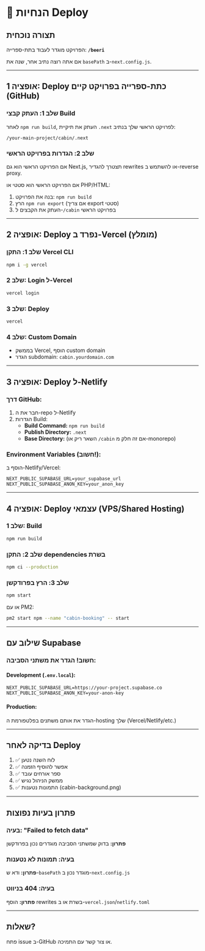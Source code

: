# 🚀 הנחיות Deploy

## תצורה נוכחית

הפרויקט מוגדר לעבוד בתת-ספרייה: **`/beeri`**

אם אתה רוצה נתיב אחר, שנה את `basePath` ב-`next.config.js`.

---

## אופציה 1: Deploy כתת-ספרייה בפרויקט קיים (GitHub)

### שלב 1: העתק קבצי Build

לאחר `npm run build`, העתק את תיקיית `.next` לפרויקט הראשי שלך בנתיב:
```
/your-main-project/cabin/.next
```

### שלב 2: הגדרות בפרויקט הראשי

אם הפרויקט הראשי הוא גם Next.js, תצטרך להגדיר rewrites או להשתמש ב-reverse proxy.

אם הפרויקט הראשי הוא סטטי או PHP/HTML:
1. בנה את הפרויקט: `npm run build`
2. הרץ `npm run export` (אם צריך export סטטי)
3. העתק את הקבצים ל-`/cabin` בפרויקט הראשי

---

## אופציה 2: Deploy נפרד ב-Vercel (מומלץ)

### שלב 1: התקן Vercel CLI
```bash
npm i -g vercel
```

### שלב 2: Login ל-Vercel
```bash
vercel login
```

### שלב 3: Deploy
```bash
vercel
```

### שלב 4: Custom Domain
- בממשק Vercel, הוסף custom domain
- הגדר subdomain: `cabin.yourdomain.com`

---

## אופציה 3: Deploy ל-Netlify

### דרך GitHub:
1. חבר את ה-repo ל-Netlify
2. הגדרות Build:
   - **Build Command:** `npm run build`
   - **Publish Directory:** `.next`
   - **Base Directory:** (השאר ריק או `/cabin` אם זה חלק מ-monorepo)

### Environment Variables (חשוב!):
הוסף ב-Netlify/Vercel:
```
NEXT_PUBLIC_SUPABASE_URL=your_supabase_url
NEXT_PUBLIC_SUPABASE_ANON_KEY=your_anon_key
```

---

## אופציה 4: Deploy עצמאי (VPS/Shared Hosting)

### שלב 1: Build
```bash
npm run build
```

### שלב 2: התקן dependencies בשרת
```bash
npm ci --production
```

### שלב 3: הרץ בפרודקשן
```bash
npm start
```

או עם PM2:
```bash
pm2 start npm --name "cabin-booking" -- start
```

---

## שילוב עם Supabase

### חשוב! הגדר את משתני הסביבה:

#### Development (`.env.local`):
```env
NEXT_PUBLIC_SUPABASE_URL=https://your-project.supabase.co
NEXT_PUBLIC_SUPABASE_ANON_KEY=your-anon-key
```

#### Production:
הגדר את אותם משתנים בפלטפורמת ה-hosting שלך (Vercel/Netlify/etc.)

---

## בדיקה לאחר Deploy

1. ✅ לוח השנה נטען
2. ✅ אפשר להוסיף הזמנה
3. ✅ ספר אורחים עובד
4. ✅ ממשק הניהול נגיש
5. ✅ התמונות נטענות (cabin-background.png)

---

## פתרון בעיות נפוצות

### בעיה: "Failed to fetch data"
**פתרון:** בדוק שמשתני הסביבה מוגדרים נכון בפרודקשן

### בעיה: תמונות לא נטענות
**פתרון:** ודא ש-`basePath` מוגדר נכון ב-`next.config.js`

### בעיה: 404 בניווט
**פתרון:** הוסף rewrites בשרת או ב-`vercel.json`/`netlify.toml`

---

## שאלות?

פתח issue ב-GitHub או צור קשר עם התמיכה.

